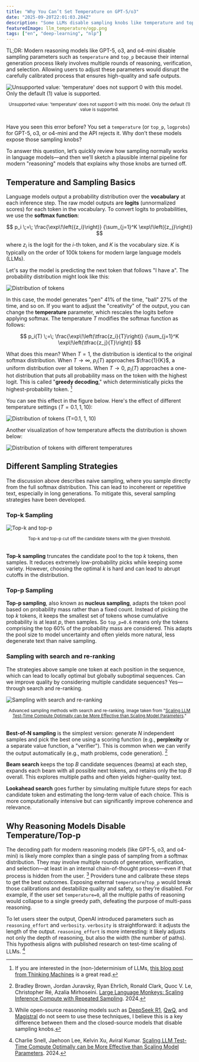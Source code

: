 ```yaml
---
title: "Why You Can’t Set Temperature on GPT-5/o3"
date: "2025-09-20T22:01:03.284Z"
description: "Some LLMs disable sampling knobs like temperature and top_p. Here’s why."
featuredImage: llm_temperature/ogp.png
tags: ["en", "deep-learning", "nlp"]
---
```


TL;DR: Modern reasoning models like GPT-5, o3, and o4-mini disable sampling parameters such as `temperature` and `top_p` because their internal generation process likely involves multiple rounds of reasoning, verification, and selection. Allowing users to adjust these parameters would disrupt the carefully calibrated process that ensures high-quality and safe outputs.

![Unsupported value: 'temperature' does not support 0 with this model. Only the default (1) value is supported.](carbon.png)

<div style="text-align: center;"><small>Unsupported value: 'temperature' does not support 0 with this model. Only the default (1) value is supported.</small></div>

<br/>

Have you seen this error before? You set a `temperature` (or `top_p`, `logprobs`) for GPT-5, o3, or o4-mini and the API rejects it. Why don’t these models expose those sampling knobs?

To answer this question, let’s quickly review how sampling normally works in language models—and then we’ll sketch a plausible internal pipeline for modern "reasoning" models that explains why those knobs are turned off.

## Temperature and Sampling Basics

Language models output a probability distribution over the **vocabulary** at each inference step. The raw model outputs are **logits** (unnormalized scores) for each token in the vocabulary. To convert logits to probabilities, we use the **softmax function**:

$$
p_i \;=\; \frac{\exp\!\left({z_i}\right)}
                  {\sum_{j=1}^K \exp\!\left({z_j}\right)}
$$

where $z_i$ is the logit for the $i$-th token, and $K$ is the vocabulary size. $K$ is typically on the order of 100k tokens for modern large language models (LLMs).

Let's say the model is predicting the next token that follows "I have a". The probability distribution might look like this:

![Distribution of tokens](2025-09-18-21-07-27.png)

In this case, the model generates "pen" 41% of the time, "ball" 27% of the time, and so on. If you want to adjust the "creativity" of the output, you can change the **temperature** parameter, which rescales the logits before applying softmax. The temperature $T$ modifies the softmax function as follows:

$$
p_i(T) \;=\; \frac{\exp\!\left(\tfrac{z_i}{T}\right)}
                  {\sum_{j=1}^K \exp\!\left(\tfrac{z_j}{T}\right)}
$$

What does this mean? When $T=1$, the distribution is identical to the original softmax distribution. When $T \to \infty$, $p_i(T)$ approaches $\frac{1}{K}$, a uniform distribution over all tokens. When $T \to 0$, $p_i(T)$ approaches a one-hot distribution that puts all probability mass on the token with the highest logit. This is called "**greedy decoding**," which deterministically picks the highest-probability token. [^1]

You can see this effect in the figure below. Here's the effect of different temperature settings ($T=0.1, 1, 10$):

![Distribution of tokens (T=0.1, 1, 10)](2025-09-18-21-10-54.png)

Another visualization of how temperature affects the distribution is shown below:

![Distribution of tokens with different temperatures](2025-09-18-21-08-22.png)

## Different Sampling Strategies

The discussion above describes naive sampling, where you sample directly from the full softmax distribution. This can lead to incoherent or repetitive text, especially in long generations. To mitigate this, several sampling strategies have been developed.

### Top-k Sampling

![Top-k and top-p](top_pk.png)

<div style="text-align: center;"><small>Top-k and top-p cut off the candidate tokens with the given threshold.</small></div>

<br/>


**Top-k sampling** truncates the candidate pool to the top $k$ tokens, then samples. It reduces extremely low-probability picks while keeping some variety. However, choosing the optimal $k$ is hard and can lead to abrupt cutoffs in the distribution.

### Top-p Sampling

**Top-p sampling**, also known as **nucleus sampling**, adapts the token pool based on probability mass rather than a fixed count. Instead of picking the top $k$ tokens, it keeps the smallest set of tokens whose cumulative probability is at least $p$, then samples. So `top_p=0.6` means only the tokens comprising the top 60% of the probability mass are considered. This adapts the pool size to model uncertainty and often yields more natural, less degenerate text than naive sampling.

### Sampling with search and re-ranking

The strategies above sample one token at each position in the sequence, which can lead to locally optimal but globally suboptimal sequences. Can we improve quality by considering multiple candidate sequences? Yes—through search and re-ranking.

![Sampling with search and re-ranking](2025-09-20-17-49-57.png)

<div style="text-align: center;"><small>Advanced sampling methods with search and re-ranking. Image taken from "<a href="https://arxiv.org/abs/2408.03314v1">Scaling LLM Test-Time Compute Optimally can be More Effective than Scaling Model Parameters</a>."
</small></div>

<br/>

**Best-of-N sampling** is the simplest version: generate $N$ independent samples and pick the best one using a scoring function (e.g., **perplexity** or a separate value function, a "verifier"). This is common when we can verify the output automatically (e.g., math problems, code generation). [^2]

**Beam search** keeps the top $B$ candidate sequences (beams) at each step, expands each beam with all possible next tokens, and retains only the top $B$ overall. This explores multiple paths and often yields higher-quality text.

**Lookahead search** goes further by simulating multiple future steps for each candidate token and estimating the long-term value of each choice. This is more computationally intensive but can significantly improve coherence and relevance.

## Why Reasoning Models Disable Temperature/Top‑p

The decoding path for modern reasoning models (like GPT-5, o3, and o4-mini) is likely more complex than a single pass of sampling from a softmax distribution. They may involve multiple rounds of generation, verification, and selection—at least in an internal chain-of-thought process—even if that process is hidden from the user. [^3] Providers tune and calibrate these steps to get the best outcomes. Exposing external `temperature`/`top_p` would break those calibrations and destabilize quality and safety, so they’re disabled. For example, if the user set `temperature=0`, all the multiple paths of reasoning would collapse to a single greedy path, defeating the purpose of multi-pass reasoning.

To let users steer the output, OpenAI introduced parameters such as `reasoning_effort` and `verbosity`. `verbosity` is straightforward: it adjusts the length of the output. `reasoning_effort` is more interesting: it likely adjusts not only the depth of reasoning, but also the width (the number of paths). This hypothesis aligns with published research on test-time scaling of LLMs. [^4]

[^1]: If you are interested in the (non-)determinism of LLMs, [this blog post from Thinking Machines](https://thinkingmachines.ai/blog/defeating-nondeterminism-in-llm-inference/) is a great read.
[^2]: Bradley Brown, Jordan Juravsky, Ryan Ehrlich, Ronald Clark, Quoc V. Le, Christopher Ré, Azalia Mirhoseini. [Large Language Monkeys: Scaling Inference Compute with Repeated Sampling](https://arxiv.org/abs/2407.21787). 2024.
[^3]: While open-source reasoning models such as [DeepSeek R1](https://arxiv.org/abs/2501.12948), [QwQ](https://qwenlm.github.io/blog/qwq-32b/), and [Magistral](https://arxiv.org/abs/2506.10910) do not seem to use these techniques, I believe this is a key difference between them and the closed-source models that disable sampling knobs.
[^4]: Charlie Snell, Jaehoon Lee, Kelvin Xu, Aviral Kumar. [Scaling LLM Test-Time Compute Optimally can be More Effective than Scaling Model Parameters](https://arxiv.org/abs/2408.03314v1). 2024.

